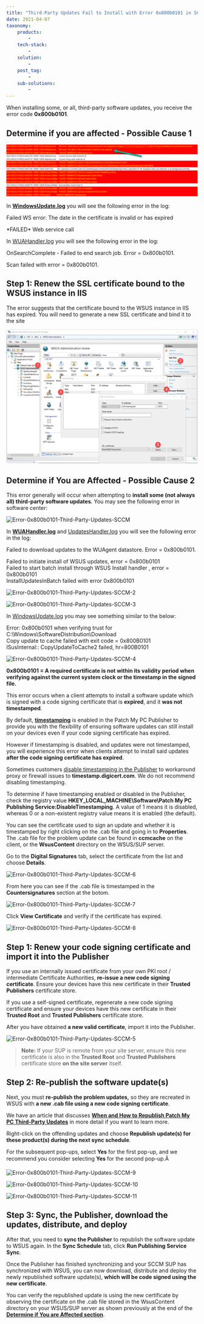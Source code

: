 ```yaml
---
title: "Third-Party Updates Fail to Install with Error 0x800b0101 in SCCM"
date: 2021-04-07
taxonomy:
    products:
        - 
    tech-stack:
        - 
    solution:
        - 
    post_tag:
        - 
    sub-solutions:
        - 
---
```


When installing some, or all, third-party software updates, you receive the error code **0x800b0101**.

## Determine if you are affected - Possible Cause 1

![](../../_images/WindowsUpdate.log_.png)

In **[WindowsUpdate.log](https://patchmypc.com/collecting-log-files-for-patch-my-pc-support#update-troubleshooting-client-logs "Collecting Log Files to Send to Support for SCCM and Intune")** you will see the following error in the log:

Failed WS error: The date in the certificate is invalid or has expired

\*FAILED\* Web service call

In [WUAHandler.log](https://patchmypc.com/collecting-log-files-for-patch-my-pc-support#update-troubleshooting-client-logs "Collecting Log Files to Send to Support for SCCM and Intune") you will see the following error in the log:

OnSearchComplete - Failed to end search job. Error = 0x800b0101.

Scan failed with error = 0x800b0101.

## Step 1: Renew the SSL certificate bound to the WSUS instance in IIS

The error suggests that the certificate bound to the WSUS instance in IIS has expired. You will need to generate a new SSL certificate and bind it to the site

![](../../_images/IIS_Certificate.png)

## Determine if You are Affected - Possible Cause 2

This error generally will occur when attempting to **install some (not always all) third-party software updates**. You may see the following error in software center:

![Error-0x800b0101-Third-Party-Updates-SCCM](images/Error-0x800b0101-Third-Party-Updates-SCCM.png)

In **[WUAHandler.log](https://patchmypc.com/collecting-log-files-for-patch-my-pc-support#update-troubleshooting-client-logs "Collecting Log Files to Send to Support for SCCM and Intune")** and [UpdatesHandler.log](https://patchmypc.com/collecting-log-files-for-patch-my-pc-support#update-troubleshooting-client-logs "Collecting Log Files to Send to Support for SCCM and Intune") you will see the following error in the log:

Failed to download updates to the WUAgent datastore. Error = 0x800b0101.

Failed to initiate install of WSUS updates, error = 0x800b0101  
Failed to start batch install through WSUS Install handler , error = 0x800b0101  
InstallUpdatesInBatch failed with error 0x800b0101

![Error-0x800b0101-Third-Party-Updates-SCCM-2](images/Error-0x800b0101-Third-Party-Updates-SCCM-2.png)

![Error-0x800b0101-Third-Party-Updates-SCCM-3](images/Error-0x800b0101-Third-Party-Updates-SCCM-3.png)

In [WindowsUpdate.log](https://patchmypc.com/collecting-log-files-for-patch-my-pc-support#update-troubleshooting-client-logs "Collecting Log Files to Send to Support for SCCM and Intune") you may see something similar to the below:

Error: 0x800b0101 when verifying trust for C:\\Windows\\SoftwareDistribution\\Download  
Copy update to cache failed with exit code = 0x800B0101  
ISusInternal:: CopyUpdateToCache2 failed, hr=800B0101

![Error-0x800b0101-Third-Party-Updates-SCCM-4](images/Error-0x800b0101-Third-Party-Updates-SCCM-4.png)

**0x800b0101 = A required certificate is not within its validity period when verifying against the current system clock or the timestamp in the signed file.**

This error occurs when a client attempts to install a software update which is signed with a code signing certificate that is **expired**, and it **was not timestamped**.

By default, **[timestamping](https://en.wikipedia.org/wiki/Trusted_timestamping "Trusted_timestamping")** is enabled in the Patch My PC Publisher to provide you with the flexibility of ensuring software updates can still install on your devices even if your code signing certificate has expired.

However if timestamping is disabled, and updates were not timestamped, you will experience this error when clients attempt to install said updates **after the code signing certificate has expired**.

Sometimes customers [disable timestamping in the Publisher](https://patchmypc.com/how-to-disable-timestamping-for-patch-my-pc-update-publishing "How to Disable Timestamping for Patch My PC Update Publishing") to workaround proxy or firewall issues to **timestamp.digicert.com**. We do not recommend disabling timestamping.

To determine if have timestamping enabled or disabled in the Publisher, check the registry value **HKEY\_LOCAL\_MACHINE\\Software\\Patch My PC Publishing Service:DisableTimestamping**. A value of 1 means it is disabled, whereas 0 or a non-existent registry value means it is enabled (the default).

You can see the certificate used to sign an update and whether it is timestamped by right clicking on the .cab file and going in to **Properties**. The .cab file for the problem update can be found in **ccmcache** on the client, or the **WsusContent** directory on the WSUS/SUP server.

Go to the **Digital Signatures** tab, select the certificate from the list and choose **Details**.

![Error-0x800b0101-Third-Party-Updates-SCCM-6](images/Error-0x800b0101-Third-Party-Updates-SCCM-6.png)

From here you can see if the .cab file is timestamped in the **Countersignatures** section at the botom.

![Error-0x800b0101-Third-Party-Updates-SCCM-7](images/Error-0x800b0101-Third-Party-Updates-SCCM-7.png)

Click **View Certificate** and verify if the certificate has expired.

![Error-0x800b0101-Third-Party-Updates-SCCM-8](images/Error-0x800b0101-Third-Party-Updates-SCCM-8.png)

## Step 1: Renew your code signing certificate and import it into the Publisher

If you use an internally issued certificate from your own PKI root / intermediate Certificate Authorities, **re-issue a new code signing certificate**. Ensure your devices have this new certificate in their **Trusted Publishers** certificate store.

If you use a self-signed certificate, regenerate a new code signing certificate and ensure your devices have this new certificate in their **Trusted Root** and **Trusted Publishers** certificate store.

After you have obtained **a new valid certificate**, import it into the Publisher.

![Error-0x800b0101-Third-Party-Updates-SCCM-5](images/Error-0x800b0101-Third-Party-Updates-SCCM-5.png)

> **Note:** If your SUP is remote from your site server, ensure this new certificate is also in the **Trusted Root** and **Trusted Publishers** certificate store **on the site server** itself.

## Step 2: Re-publish the software update(s)

Next, you must **re-publish the problem updates,** so they are recreated in WSUS with **a new .cab file using a new code signing certificate**.

We have an article that discusses **[When and How to Republish Patch My PC Third-Party Updates](https://patchmypc.com/when-and-how-to-republish-third-party-updates "When and How to Republish Patch My PC Third-Party Updates")** in more detail if you want to learn more.

Right-click on the offending updates and choose **Republish update(s) for these product(s) during the next sync schedule**.

For the subsequent pop-ups, select **Yes** for the first pop-up, and we recommend you consider selecting **Yes** for the second pop-up.Ã 

![Error-0x800b0101-Third-Party-Updates-SCCM-9](images/Error-0x800b0101-Third-Party-Updates-SCCM-9.png)

![Error-0x800b0101-Third-Party-Updates-SCCM-10](images/Error-0x800b0101-Third-Party-Updates-SCCM-10.png)

![Error-0x800b0101-Third-Party-Updates-SCCM-11](images/Error-0x800b0101-Third-Party-Updates-SCCM-11.png)

## Step 3: Sync, the Publisher, download the updates, distribute, and deploy

After that, you need to **sync the Publisher** to republish the software update to WSUS again. In the **Sync Schedule** tab, click **Run Publishing Service Sync**.

Once the Publisher has finished synchronizing and your SCCM SUP has synchronized with WSUS, you can now download, distribute and deploy the newly republished software update(s), **which will be code signed using the new certificate**.

You can verify the republished update is using the new certificate by observing the certificate on the .cab file stored in the WsusContent directory on your WSUS/SUP server as shown previously at the end of the **[Determine if You are Affected section](#topic1 "Determine if You are Affected section")**.
